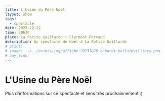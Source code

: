 ```yaml
---
title: L'Usine du Père Noël
layout: show
tags:
  - spectacle
date: 2023-12-22
time: 20h30
place: La Petite Gaillarde • Clermont-Ferrand
description: Un spectacle de Noël à La Petite Gaillarde
# price:
# image: ../../assets/img/affiche-20231026-cabaret-ballainvilliers.png
# buy_link:
---
```


# L'Usine du Père Noël

Plus d'informations sur ce spectacle et liens très prochainnement :)
